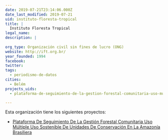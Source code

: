 ```yaml
---
date: 2019-07-21T23:14:06.000Z
date_last_modified: 2019-07-21
uid: instituto-floresta-tropical
title: |
  Instituto Floresta Tropical
legal_name: 
description: |
  
org_type: Organización civil sin fines de lucro (ONG)
website: http://ift.org.br/
year_founded: 1994
facebook: 
twitter: 
tags:
  - periodismo-de-datos
cities: 
  - Belém
projects_uids:
  - plataforma-de-seguimiento-de-la-gestion-forestal-comunitaria-uso-multiple-uso-sostenible-de-unidades-de-conservacion-en-la-amazonia-brasiliera

---
```


Esta organización tiene los siguientes proyectos:

- [Plataforma De Seguimiento De La Gestión Forestal Comunitaria Uso Múltiple Uso Sostenible De Unidades De Conservación En La Amazonía Brasiliera](/proyectos/plataforma-de-seguimiento-de-la-gestion-forestal-comunitaria-uso-multiple-uso-sostenible-de-unidades-de-conservacion-en-la-amazonia-brasiliera)
